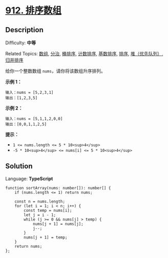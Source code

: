 # [912\. 排序数组](https://leetcode.cn/problems/sort-an-array/)

## Description

Difficulty: **中等**  

Related Topics: [数组](https://leetcode.cn/tag/https://leetcode.cn/tag/array//), [分治](https://leetcode.cn/tag/https://leetcode.cn/tag/divide-and-conquer//), [桶排序](https://leetcode.cn/tag/https://leetcode.cn/tag/bucket-sort//), [计数排序](https://leetcode.cn/tag/https://leetcode.cn/tag/counting-sort//), [基数排序](https://leetcode.cn/tag/https://leetcode.cn/tag/radix-sort//), [排序](https://leetcode.cn/tag/https://leetcode.cn/tag/sorting//), [堆（优先队列）](https://leetcode.cn/tag/https://leetcode.cn/tag/heap-priority-queue//), [归并排序](https://leetcode.cn/tag/https://leetcode.cn/tag/merge-sort//)

给你一个整数数组 `nums`，请你将该数组升序排列。

**示例 1：**

```
输入：nums = [5,2,3,1]
输出：[1,2,3,5]

```

**示例 2：**

```
输入：nums = [5,1,1,2,0,0]
输出：[0,0,1,1,2,5]

```

**提示：**

-   `1 <= nums.length <= 5 * 10<sup>4</sup>`
-   `-5 * 10<sup>4</sup> <= nums[i] <= 5 * 10<sup>4</sup>`

## Solution

Language: **TypeScript**

```
function sortArray(nums: number[]): number[] {
    if (nums.length <= 1) return nums;

    const n = nums.length;
    for (let i = 1; i < n; i++) {
        const temp = nums[i];
        let j = i - 1;
        while (j >= 0 && nums[j] > temp) {
            nums[j + 1] = nums[j];
            j--;
        }
        nums[j + 1] = temp;
    }
    return nums;
};
```